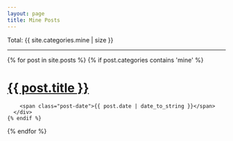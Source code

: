```yaml
---
layout: page
title: Mine Posts
---
```

 Total: {{ site.categories.mine | size }}
<div class="posts">
  <hr />
  {% for post in site.posts %}
    {% if post.categories contains 'mine' %}
       <div class="post" style="margin-bottom: 0;">
        <h1 class="post-title">
          <a href="{{ post.url }}" onclick="ga('send', 'event', 'Mine', 'O: {{ post.title }}', '{{ page.url }}}', 10, { 'nonInteraction': 1 });">
            {{ post.title }}
          </a>
        </h1>

        <span class="post-date">{{ post.date | date_to_string }}</span>
      </div>
    {% endif %}
  {% endfor %}
</div>
